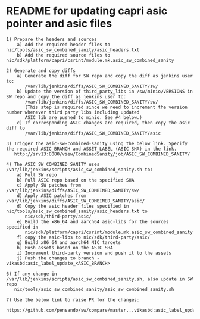 README for updating capri asic pointer and asic files
=====================================================

    1) Prepare the headers and sources
        a) Add the required header files to nic/tools/asic_sw_combined_sanity/asic_headers.txt
        b) Add the required source files to nic/sdk/platform/capri/csrint/module.mk.asic_sw_combined_sanity

    2) Generate and copy diffs
        a) Generate the diff for SW repo and copy the diff as jenkins user to:
           /var/lib/jenkins/diffs/ASIC_SW_COMBINED_SANITY/sw/
        b) Update the version of third_party_libs in /sw/minio/VERSIONS in SW repo and copy the diff as jenkins user to:
           /var/lib/jenkins/diffs/ASIC_SW_COMBINED_SANITY/sw/
           (This step is required since we need to increment the version number whenever third party libs including updated
           ASIC lib are pushed to minio. See #4 below.)
        c) If corresponding ASIC changes are required, then copy the asic diff to
           /var/lib/jenkins/diffs/ASIC_SW_COMBINED_SANITY/asic

    3) Trigger the asic-sw-combined-sanity using the below link. Specify the required ASIC_BRANCH and ASSET_LABEL (ASIC SHA) in the link.
       http://srv13:8080/view/CombinedSanity/job/ASIC_SW_COMBINED_SANITY/

    4) The ASIC_SW_COMBINED_SANITY uses /var/lib/jenkins/scripts/asic_sw_combined_sanity.sh to:
        a) Pull SW repo
        b) Pull ASIC repo based on the specified SHA
        c) Apply SW patches from /var/lib/jenkins/diffs/ASIC_SW_COMBINED_SANITY/sw/
        d) Apply ASIC patches from /var/lib/jenkins/diffs/ASIC_SW_COMBINED_SANITY/asic/
        d) Copy the asic header files specified in nic/tools/asic_sw_combined_sanity/asic_headers.txt to
           nic/sdk/third-party/asic/
        e) Build the x86_64 and aarch64 asic-libs for the sources specified in
           nic/sdk/platform/capri/csrint/module.mk.asic_sw_combined_sanity
        f) copy the asic-libs to nic/sdk/third-party/asic/
        g) Build x86_64 and aarch64 NIC targets
        h) Push assets based on the ASIC SHA
        i) Increment third-party version and push it to the assets
        j) Push the changes to branch - vikasbd:asic_label_update_<ASIC_BRANCH>

    6) If any change in /var/lib/jenkins/scripts/asic_sw_combined_sanity.sh, also update in SW repo
       nic/tools/asic_sw_combined_sanity/asic_sw_combined_sanity.sh

    7) Use the below link to raise PR for the changes:
       https://github.com/pensando/sw/compare/master...vikasbd:asic_label_update_<ASIC_BRANCH>
